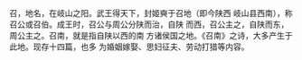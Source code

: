 召，地名，在岐山之阳。武王得天下，封姬奭于召地（即今陕西
岐山县西南），称召公或召伯。成王时，召公与周公分陕而治，自陕
而西，召公主之，自陕而东，周公主之。召南，就是指自陕以西的南
方诸侯国之地。《召南》之诗，大多产生于此地。现存十四篇，也多
为婚姻嫁娶、思妇征夫、劳动打猎等内容。